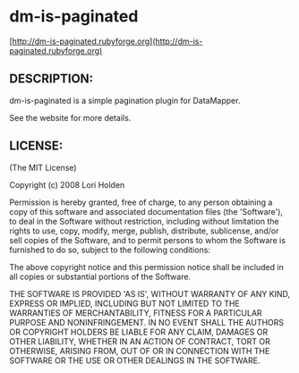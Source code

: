# dm-is-paginated

[http://dm-is-paginated.rubyforge.org](http://dm-is-paginated.rubyforge.org)

## DESCRIPTION:

dm-is-paginated is a simple pagination plugin for DataMapper.

See the website for more details.

## LICENSE:

(The MIT License)

Copyright (c) 2008 Lori Holden

Permission is hereby granted, free of charge, to any person obtaining
a copy of this software and associated documentation files (the
'Software'), to deal in the Software without restriction, including
without limitation the rights to use, copy, modify, merge, publish,
distribute, sublicense, and/or sell copies of the Software, and to
permit persons to whom the Software is furnished to do so, subject to
the following conditions:

The above copyright notice and this permission notice shall be
included in all copies or substantial portions of the Software.

THE SOFTWARE IS PROVIDED 'AS IS', WITHOUT WARRANTY OF ANY KIND,
EXPRESS OR IMPLIED, INCLUDING BUT NOT LIMITED TO THE WARRANTIES OF
MERCHANTABILITY, FITNESS FOR A PARTICULAR PURPOSE AND NONINFRINGEMENT.
IN NO EVENT SHALL THE AUTHORS OR COPYRIGHT HOLDERS BE LIABLE FOR ANY
CLAIM, DAMAGES OR OTHER LIABILITY, WHETHER IN AN ACTION OF CONTRACT,
TORT OR OTHERWISE, ARISING FROM, OUT OF OR IN CONNECTION WITH THE
SOFTWARE OR THE USE OR OTHER DEALINGS IN THE SOFTWARE.
